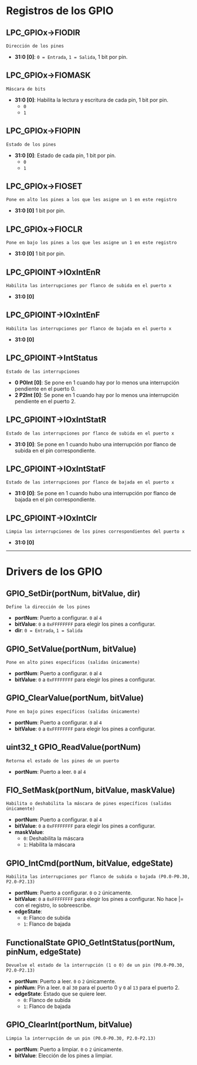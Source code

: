 # Registros de los GPIO

## LPC_GPIOx->FIODIR
`Dirección de los pines`
- **31:0 [0]**: `0 = Entrada`, `1 = Salida`, 1 bit por pin.

## LPC_GPIOx->FIOMASK
`Máscara de bits`
- **31:0 [0]**: Habilita la lectura y escritura de cada pin, 1 bit por pin.
  - `0` 
  - `1`

## LPC_GPIOx->FIOPIN
`Estado de los pines`
- **31:0 [0]**: Estado de cada pin, 1 bit por pin.
  - `0`
  - `1`

## LPC_GPIOx->FIOSET
`Pone en alto los pines a los que les asigne un 1 en este registro`
- **31:0 [0]** 1 bit por pin.

## LPC_GPIOx->FIOCLR
`Pone en bajo los pines a los que les asigne un 1 en este registro`
- **31:0 [0]** 1 bit por pin.

## LPC_GPIOINT->IOxIntEnR
`Habilita las interrupciones por flanco de subida en el puerto x`
- **31:0 [0]**

## LPC_GPIOINT->IOxIntEnF
`Habilita las interrupciones por flanco de bajada en el puerto x`
- **31:0 [0]**

## LPC_GPIOINT->IntStatus
`Estado de las interrupciones`
- **0 P0Int [0]**: Se pone en 1 cuando hay por lo menos una interrupción pendiente en el puerto 0.
- **2 P2Int [0]**: Se pone en 1 cuando hay por lo menos una interrupción pendiente en el puerto 2.

## LPC_GPIOINT->IOxIntStatR
`Estado de las interrupciones por flanco de subida en el puerto x`
- **31:0 [0]**: Se pone en 1 cuando hubo una interrupción por flanco de subida en el pin correspondiente.

## LPC_GPIOINT->IOxIntStatF
`Estado de las interrupciones por flanco de bajada en el puerto x`
- **31:0 [0]**: Se pone en 1 cuando hubo una interrupción por flanco de bajada en el pin correspondiente.

## LPC_GPIOINT->IOxIntClr
`Limpia las interrupciones de los pines correspondientes del puerto x`
- **31:0 [0]**

---

# Drivers de los GPIO

## GPIO_SetDir(portNum, bitValue, dir)
`Define la dirección de los pines`
- **portNum**: Puerto a configurar. `0` al `4`
- **bitValue**: `0` a `0xFFFFFFFF` para elegir los pines a configurar.
- **dir**: `0 = Entrada`, `1 = Salida`

## GPIO_SetValue(portNum, bitValue)
`Pone en alto pines específicos (salidas únicamente)`
- **portNum**: Puerto a configurar. `0` al `4`
- **bitValue**: `0` a `0xFFFFFFFF` para elegir los pines a configurar.

## GPIO_ClearValue(portNum, bitValue)
`Pone en bajo pines específicos (salidas únicamente)`
- **portNum**: Puerto a configurar. `0` al `4`
- **bitValue**: `0` a `0xFFFFFFFF` para elegir los pines a configurar.

## uint32_t GPIO_ReadValue(portNum)
`Retorna el estado de los pines de un puerto`
- **portNum**: Puerto a leer. `0` al `4`

## FIO_SetMask(portNum, bitValue, maskValue)
`Habilita o deshabilita la máscara de pines específicos (salidas únicamente)`
- **portNum**: Puerto a configurar. `0` al `4`
- **bitValue**: `0` a `0xFFFFFFFF` para elegir los pines a configurar.
- **maskValue**:
  - `0`: Deshabilita la máscara
  - `1`: Habilita la máscara

## GPIO_IntCmd(portNum, bitValue, edgeState)
`Habilita las interrupciones por flanco de subida o bajada (P0.0-P0.30, P2.0-P2.13)`
- **portNum**: Puerto a configurar. `0` o `2` únicamente.
- **bitValue**: `0` a `0xFFFFFFFF` para elegir los pines a configurar. No hace |= con el registro, lo sobreescribe.
- **edgeState**:
  - `0`: Flanco de subida
  - `1`: Flanco de bajada

## FunctionalState GPIO_GetIntStatus(portNum, pinNum, edgeState)
`Devuelve el estado de la interrupción (1 o 0) de un pin (P0.0-P0.30, P2.0-P2.13)`
- **portNum**: Puerto a leer. `0` o `2` únicamente.
- **pinNum**: Pin a leer. `0` al `30` para el puerto 0 y `0` al `13` para el puerto 2.
- **edgeState**: Estado que se quiere leer.
  - `0`: Flanco de subida
  - `1`: Flanco de bajada

## GPIO_ClearInt(portNum, bitValue)
`Limpia la interrupción de un pin (P0.0-P0.30, P2.0-P2.13)`
- **portNum**: Puerto a limpiar. `0` o `2` únicamente.
- **bitValue**: Elección de los pines a limpiar.